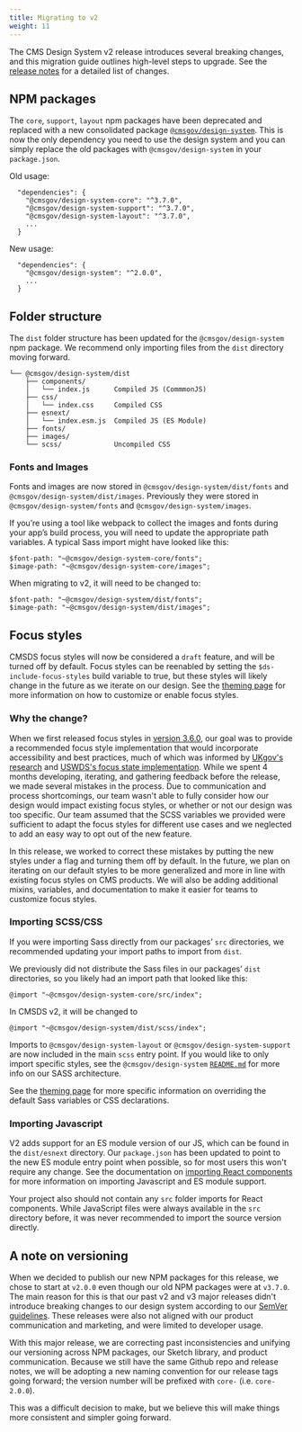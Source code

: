 ```yaml
---
title: Migrating to v2
weight: 11
---
```


The CMS Design System v2 release introduces several breaking changes, and this migration guide outlines high-level steps to upgrade. See the [release notes](https://github.com/CMSgov/design-system/releases/tag/core-2.0.0) for a detailed list of changes.

## NPM packages

The `core`, `support`, `layout` npm packages have been deprecated and replaced with a new consolidated package [`@cmsgov/design-system`](https://www.npmjs.com/package/@cmsgov/design-system). This is now the only dependency you need to use the design system and you can simply replace the old packages with `@cmsgov/design-system` in your `package.json`.

Old usage:

```
  "dependencies": {
    "@cmsgov/design-system-core": "^3.7.0",
    "@cmsgov/design-system-support": "^3.7.0",
    "@cmsgov/design-system-layout": "^3.7.0",
    ...
  }
```

New usage:

```
  "dependencies": {
    "@cmsgov/design-system": "^2.0.0",
    ...
  }
```

## Folder structure

The `dist` folder structure has been updated for the `@cmsgov/design-system` npm package. We recommend only importing files from the `dist` directory moving forward.

```
└── @cmsgov/design-system/dist
    ├── components/
    │   └── index.js      Compiled JS (CommmonJS)
    ├── css/
    │   └── index.css     Compiled CSS
    ├── esnext/
    │   └── index.esm.js  Compiled JS (ES Module)
    ├── fonts/
    ├── images/
    └── scss/             Uncompiled CSS
```

### Fonts and Images

Fonts and images are now stored in `@cmsgov/design-system/dist/fonts` and `@cmsgov/design-system/dist/images`. Previously they were stored in `@cmsgov/design-system/fonts` and `@cmsgov/design-system/images`.

If you’re using a tool like webpack to collect the images and fonts during your app’s build process, you will need to update the appropriate path variables. A typical Sass import might have looked like this:

```
$font-path: "~@cmsgov/design-system-core/fonts";
$image-path: "~@cmsgov/design-system-core/images";
```

When migrating to v2, it will need to be changed to:

```
$font-path: "~@cmsgov/design-system/dist/fonts";
$image-path: "~@cmsgov/design-system/dist/images";
```

## Focus styles

CMSDS focus styles will now be considered a `draft` feature, and will be turned off by default. Focus styles can be reenabled by setting the `$ds-include-focus-styles` build variable to true, but these styles will likely change in the future as we iterate on our design. See the [theming page](https://design.cms.gov/startup/theming/#focus-settings) for more information on how to customize or enable focus styles.

### Why the change?

When we first released focus styles in [version 3.6.0](https://github.com/CMSgov/design-system/releases/tag/3.6.0), our goal was to provide a recommended focus style implementation that would incorporate accessibility and best practices, much of which was informed by [UKgov's research](https://design-system.service.gov.uk/get-started/focus-states/) and [USWDS's focus state implementation](https://designsystem.digital.gov/). While we spent 4 months developing, iterating, and gathering feedback before the release, we made several mistakes in the process. Due to communication and process shortcomings, our team wasn't able to fully consider how our design would impact existing focus styles, or whether or not our design was too specific. Our team assumed that the SCSS variables we provided were sufficient to adapt the focus styles for different use cases and we neglected to add an easy way to opt out of the new feature.

In this release, we worked to correct these mistakes by putting the new styles under a flag and turning them off by default. In the future, we plan on iterating on our default styles to be more generalized and more in line with existing focus styles on CMS products. We will also be adding additional mixins, variables, and documentation to make it easier for teams to customize focus styles.

### Importing SCSS/CSS

If you were importing Sass directly from our packages’ `src` directories, we recommended updating your import paths to import from `dist`.

We previously did not distribute the Sass files in our packages’ `dist` directories, so you likely had an import path that looked like this:

```
@import "~@cmsgov/design-system-core/src/index";
```

In CMSDS v2, it will be changed to

```
@import "~@cmsgov/design-system/dist/scss/index";
```

Imports to `@cmsgov/design-system-layout` or `@cmsgov/design-system-support` are now included in the main `scss` entry point. If you would like to only import specific styles, see the `@cmsgov/design-system` [`README.md`](https://github.com/CMSgov/design-system/blob/master/packages/design-system/README.md#file-structure) for more info on our SASS architecture.

See the [theming page]({{root}}/startup/theming/) for more specific information on overriding the default Sass variables or CSS declarations.

### Importing Javascript

V2 adds support for an ES module version of our JS, which can be found in the `dist/esnext` directory. Our `package.json` has been updated to point to the new ES module entry point when possible, so for most users this won't require any change. See the documentation on [importing React components]({{root}}/startup/components/#named-imports) for more information on importing Javascript and ES module support.

Your project also should not contain any `src` folder imports for React components. While JavaScript files were always available in the `src` directory before, it was never recommended to import the source version directly.

## A note on versioning

When we decided to publish our new NPM packages for this release, we chose to start at `v2.0.0` even though our old NPM packages were at `v3.7.0`. The main reason for this is that our past v2 and v3 major releases didn't introduce breaking changes to our design system according to our [SemVer guidelines](https://github.com/CMSgov/design-system/blob/master/guides/RELEASE-PROCESS.md#versioning). These releases were also not aligned with our product communication and marketing, and were limited to developer usage.

With this major release, we are correcting past inconsistencies and unifying our versioning across NPM packages, our Sketch library, and product communication. Because we still have the same Github repo and release notes, we will be adopting a new naming convention for our release tags going forward; the version number will be prefixed with `core-` (i.e. `core-2.0.0`).

This was a difficult decision to make, but we believe this will make things more consistent and simpler going forward.
